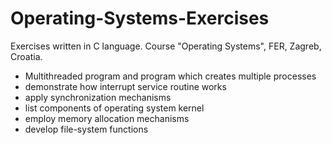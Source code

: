 # Operating-Systems-Exercises
Exercises written in C language. 
Course "Operating Systems", FER, Zagreb, Croatia.

- Multithreaded program and program which creates multiple processes
- demonstrate how interrupt service routine works
- apply synchronization mechanisms
- list components of operating system kernel
- employ memory allocation mechanisms
- develop file-system functions
